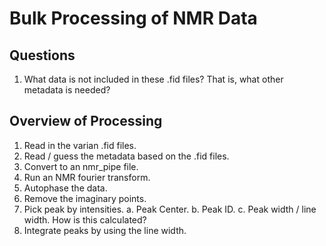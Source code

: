 # Bulk Processing of NMR Data

## Questions

1. What data is not included in these .fid files? That is, what other metadata is needed?


## Overview of Processing


1. Read in the varian .fid files.
2. Read / guess the metadata based on the .fid files.
3. Convert to an nmr_pipe file.
4. Run an NMR fourier transform.
5. Autophase the data.
6. Remove the imaginary points.
7. Pick peak by intensities.
   a. Peak Center.
   b. Peak ID.
   c. Peak width / line width. How is this calculated?
8. Integrate peaks by using the line width.


